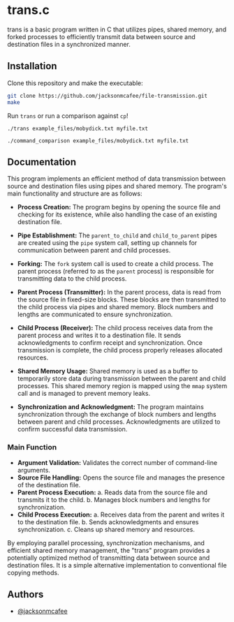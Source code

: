 
# trans.c

trans is a basic program written in C that utilizes pipes, shared memory, and forked processes to efficiently transmit data between source and destination files in a synchronized manner.
## Installation

Clone this repository and make the executable:

```bash
git clone https://github.com/jacksonmcafee/file-transmission.git
make
```

Run `trans` or run a comparison against `cp`!

`./trans example_files/mobydick.txt myfile.txt`

`./command_comparison example_files/mobydick.txt myfile.txt` 
## Documentation

This program implements an efficient method of data transmission between source and destination files using pipes and shared memory. The program's main functionality and structure are as follows:

- **Process Creation:** The program begins by opening the source file and checking for its existence, while also handling the case of an existing destination file.

- **Pipe Establishment:** The `parent_to_child` and `child_to_parent` pipes are created using the `pipe` system call, setting up channels for communication between parent and child processes.

- **Forking:** The `fork` system call is used to create a child process. The parent process (referred to as the `parent` process) is responsible for transmitting data to the child process.

- **Parent Process (Transmitter):** In the parent process, data is read from the source file in fixed-size blocks. These blocks are then transmitted to the child process via pipes and shared memory. Block numbers and lengths are communicated to ensure synchronization.

- **Child Process (Receiver):** The child process receives data from the parent process and writes it to a destination file. It sends acknowledgments to confirm receipt and synchronization. Once transmission is complete, the child process properly releases allocated resources.

- **Shared Memory Usage:** Shared memory is used as a buffer to temporarily store data during transmission between the parent and child processes. This shared memory region is mapped using the `mmap` system call and is managed to prevent memory leaks.

- **Synchronization and Acknowledgment:** The program maintains synchronization through the exchange of block numbers and lengths between parent and child processes. Acknowledgments are utilized to confirm successful data transmission.

### Main Function

- **Argument Validation:** Validates the correct number of command-line arguments.
- **Source File Handling:** Opens the source file and manages the presence of the destination file.
- **Parent Process Execution:**
   a. Reads data from the source file and transmits it to the child.
   b. Manages block numbers and lengths for synchronization.
- **Child Process Execution:**
   a. Receives data from the parent and writes it to the destination file.
   b. Sends acknowledgments and ensures synchronization.
   c. Cleans up shared memory and resources.

By employing parallel processing, synchronization mechanisms, and efficient shared memory management, the "trans" program provides a potentially optimized method of transmitting data between source and destination files. It is a simple alternative implementation to conventional file copying methods.
## Authors

- [@jacksonmcafee](https://www.github.com/jacksonmcafee)

